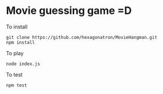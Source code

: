 # Movie guessing game =D

To install
````
git clone https://github.com/hexagonatron/MovieHangman.git
npm install

````


To play
````
node index.js
````

To test
````
npm test
````